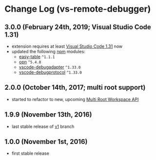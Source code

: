 # Change Log (vs-remote-debugger)

## 3.0.0 (February 24th, 2019; Visual Studio Code 1.31)

* extension requires at least [Visual Studio Code 1.31](https://code.visualstudio.com/updates/v1_31) now
* updated the following [npm](https://www.npmjs.com/) modules:
  * [easy-table](https://www.npmjs.com/package/easy-table) `^1.1.1`
  * [opn](https://www.npmjs.com/package/opn) `^5.4.0`
  * [vscode-debugadapter](https://www.npmjs.com/package/vscode-debugadapter) `^1.33.0`
  * [vscode-debugprotocol](https://www.npmjs.com/package/vscode-debugprotocol) `^1.33.0`

## 2.0.0 (October 14th, 2017; multi root support)

* started to refactor to new, upcoming [Multi Root Workspace API](https://github.com/Microsoft/vscode/wiki/Extension-Authoring:-Adopting-Multi-Root-Workspace-APIs)

## 1.9.9 (November 13th, 2016)

* last stable release of [v1](https://github.com/mkloubert/vs-remote-debugger/tree/v1) branch

## 1.0.0 (November 1st, 2016)

* first stable release
